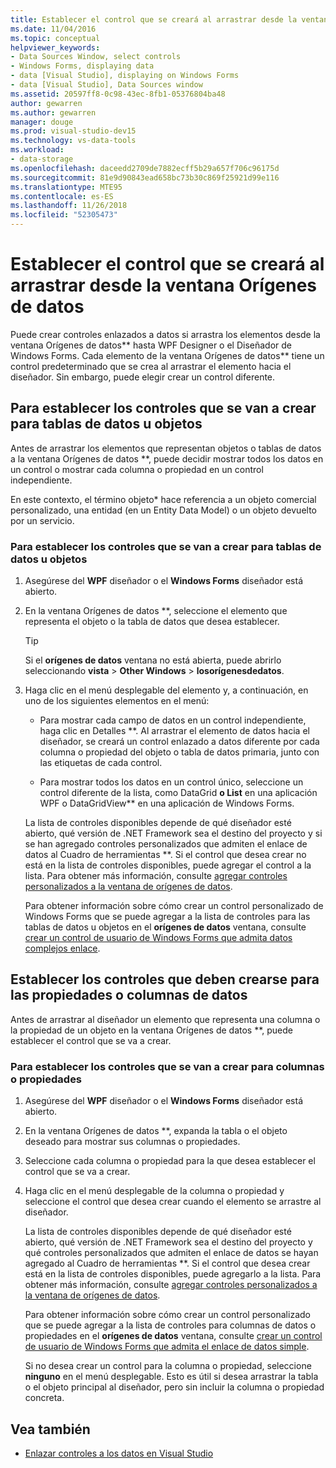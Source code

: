 ```yaml
---
title: Establecer el control que se creará al arrastrar desde la ventana Orígenes de datos
ms.date: 11/04/2016
ms.topic: conceptual
helpviewer_keywords:
- Data Sources Window, select controls
- Windows Forms, displaying data
- data [Visual Studio], displaying on Windows Forms
- data [Visual Studio], Data Sources window
ms.assetid: 20597ff8-0c98-43ec-8fb1-05376804ba48
author: gewarren
ms.author: gewarren
manager: douge
ms.prod: visual-studio-dev15
ms.technology: vs-data-tools
ms.workload:
- data-storage
ms.openlocfilehash: daceedd2709de7882ecff5b29a657f706c96175d
ms.sourcegitcommit: 81e9d90843ead658bc73b30c869f25921d99e116
ms.translationtype: MTE95
ms.contentlocale: es-ES
ms.lasthandoff: 11/26/2018
ms.locfileid: "52305473"
---
```

# <a name="set-the-control-to-be-created-when-dragging-from-the-data-sources-window"></a>Establecer el control que se creará al arrastrar desde la ventana Orígenes de datos

Puede crear controles enlazados a datos si arrastra los elementos desde la ventana Orígenes de datos** hasta WPF Designer o el Diseñador de Windows Forms. Cada elemento de la ventana Orígenes de datos** tiene un control predeterminado que se crea al arrastrar el elemento hacia el diseñador. Sin embargo, puede elegir crear un control diferente.

## <a name="set-the-controls-to-be-created-for-data-tables-or-objects"></a>Para establecer los controles que se van a crear para tablas de datos u objetos

Antes de arrastrar los elementos que representan objetos o tablas de datos a la ventana Orígenes de datos **, puede decidir mostrar todos los datos en un control o mostrar cada columna o propiedad en un control independiente.

En este contexto, el término objeto* hace referencia a un objeto comercial personalizado, una entidad (en un Entity Data Model) o un objeto devuelto por un servicio.

### <a name="to-set-the-controls-to-be-created-for-data-tables-or-objects"></a>Para establecer los controles que se van a crear para tablas de datos u objetos

1. Asegúrese del **WPF** diseñador o el **Windows Forms** diseñador está abierto.

2. En la ventana Orígenes de datos **, seleccione el elemento que representa el objeto o la tabla de datos que desea establecer.

   > [!TIP]
   > Si el **orígenes de datos** ventana no está abierta, puede abrirlo seleccionando **vista** > **Other Windows** > **losorígenesdedatos**.

3. Haga clic en el menú desplegable del elemento y, a continuación, en uno de los siguientes elementos en el menú:

    - Para mostrar cada campo de datos en un control independiente, haga clic en Detalles **. Al arrastrar el elemento de datos hacia el diseñador, se creará un control enlazado a datos diferente por cada columna o propiedad del objeto o tabla de datos primaria, junto con las etiquetas de cada control.

    - Para mostrar todos los datos en un control único, seleccione un control diferente de la lista, como DataGrid **o List** en una aplicación WPF o DataGridView** en una aplicación de Windows Forms.

    La lista de controles disponibles depende de qué diseñador esté abierto, qué versión de .NET Framework sea el destino del proyecto y si se han agregado controles personalizados que admiten el enlace de datos al Cuadro de herramientas **. Si el control que desea crear no está en la lista de controles disponibles, puede agregar el control a la lista. Para obtener más información, consulte [agregar controles personalizados a la ventana de orígenes de datos](../data-tools/add-custom-controls-to-the-data-sources-window.md).

    Para obtener información sobre cómo crear un control personalizado de Windows Forms que se puede agregar a la lista de controles para las tablas de datos u objetos en el **orígenes de datos** ventana, consulte [crear un control de usuario de Windows Forms que admita datos complejos enlace](../data-tools/create-a-windows-forms-user-control-that-supports-complex-data-binding.md).

## <a name="set-the-controls-to-be-created-for-data-columns-or-properties"></a>Establecer los controles que deben crearse para las propiedades o columnas de datos

Antes de arrastrar al diseñador un elemento que representa una columna o la propiedad de un objeto en la ventana Orígenes de datos **, puede establecer el control que se va a crear.

### <a name="to-set-the-controls-to-be-created-for-columns-or-properties"></a>Para establecer los controles que se van a crear para columnas o propiedades

1. Asegúrese del **WPF** diseñador o el **Windows Forms** diseñador está abierto.

2. En la ventana Orígenes de datos **, expanda la tabla o el objeto deseado para mostrar sus columnas o propiedades.

3. Seleccione cada columna o propiedad para la que desea establecer el control que se va a crear.

4. Haga clic en el menú desplegable de la columna o propiedad y seleccione el control que desea crear cuando el elemento se arrastre al diseñador.

     La lista de controles disponibles depende de qué diseñador esté abierto, qué versión de .NET Framework sea el destino del proyecto y qué controles personalizados que admiten el enlace de datos se hayan agregado al Cuadro de herramientas **. Si el control que desea crear está en la lista de controles disponibles, puede agregarlo a la lista. Para obtener más información, consulte [agregar controles personalizados a la ventana de orígenes de datos](../data-tools/add-custom-controls-to-the-data-sources-window.md).

     Para obtener información sobre cómo crear un control personalizado que se puede agregar a la lista de controles para columnas de datos o propiedades en el **orígenes de datos** ventana, consulte [crear un control de usuario de Windows Forms que admita el enlace de datos simple](../data-tools/create-a-windows-forms-user-control-that-supports-simple-data-binding.md).

     Si no desea crear un control para la columna o propiedad, seleccione **ninguno** en el menú desplegable. Esto es útil si desea arrastrar la tabla o el objeto principal al diseñador, pero sin incluir la columna o propiedad concreta.

## <a name="see-also"></a>Vea también

- [Enlazar controles a los datos en Visual Studio](../data-tools/bind-controls-to-data-in-visual-studio.md)